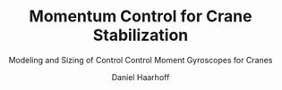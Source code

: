 ---
title: Momentum Control for Crane Stabilization
author: Daniel Haarhoff
subtitle: Modeling and Sizing of Control Control Moment Gyroscopes for Cranes
bibliography: [./references.bib]
link-citations: true
linkReferences: true
lang: english
documentclass: scrbook
fontsize: 11pt
papersize: a4
classoption:
- twoside
- openright
- toc=flat
---